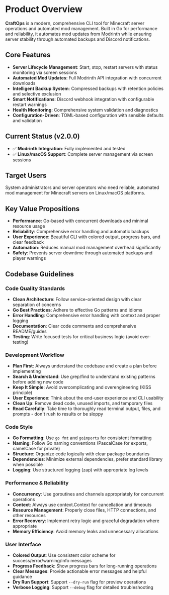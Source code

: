 # Product Overview

**CraftOps** is a modern, comprehensive CLI tool for Minecraft server operations and automated mod management. Built in Go for performance and reliability, it automates mod updates from Modrinth while ensuring server stability through automated backups and Discord notifications.

## Core Features
- **Server Lifecycle Management**: Start, stop, restart servers with status monitoring via screen sessions
- **Automated Mod Updates**: Full Modrinth API integration with concurrent downloads
- **Intelligent Backup System**: Compressed backups with retention policies and selective exclusion
- **Smart Notifications**: Discord webhook integration with configurable restart warnings
- **Health Monitoring**: Comprehensive system validation and diagnostics
- **Configuration-Driven**: TOML-based configuration with sensible defaults and validation

## Current Status (v2.0.0)
- ✅ **Modrinth Integration**: Fully implemented and tested
- ✅ **Linux/macOS Support**: Complete server management via screen sessions

## Target Users
System administrators and server operators who need reliable, automated mod management for Minecraft servers on Linux/macOS platforms.

## Key Value Propositions
- **Performance**: Go-based with concurrent downloads and minimal resource usage
- **Reliability**: Comprehensive error handling and automatic backups
- **User Experience**: Beautiful CLI with colored output, progress bars, and clear feedback
- **Automation**: Reduces manual mod management overhead significantly
- **Safety**: Prevents server downtime through automated backups and player warnings

## Codebase Guidelines

### Code Quality Standards
- **Clean Architecture**: Follow service-oriented design with clear separation of concerns
- **Go Best Practices**: Adhere to effective Go patterns and idioms
- **Error Handling**: Comprehensive error handling with context and proper logging
- **Documentation**: Clear code comments and comprehensive README/guides
- **Testing**: Write focused tests for critical business logic (avoid over-testing)

### Development Workflow
- **Plan First**: Always understand the codebase and create a plan before implementing
- **Search & Understand**: Use grep/find to understand existing patterns before adding new code
- **Keep It Simple**: Avoid overcomplicating and overengineering (KISS principle)
- **User Experience**: Think about the end-user experience and CLI usability
- **Clean Up**: Remove dead code, unused imports, and temporary files
- **Read Carefully**: Take time to thoroughly read terminal output, files, and prompts - don't rush to results or be sloppy

### Code Style
- **Go Formatting**: Use `go fmt` and `goimports` for consistent formatting
- **Naming**: Follow Go naming conventions (PascalCase for exports, camelCase for private)
- **Structure**: Organize code logically with clear package boundaries
- **Dependencies**: Minimize external dependencies, prefer standard library when possible
- **Logging**: Use structured logging (zap) with appropriate log levels

### Performance & Reliability
- **Concurrency**: Use goroutines and channels appropriately for concurrent operations
- **Context**: Always use context.Context for cancellation and timeouts
- **Resource Management**: Properly close files, HTTP connections, and other resources
- **Error Recovery**: Implement retry logic and graceful degradation where appropriate
- **Memory Efficiency**: Avoid memory leaks and unnecessary allocations

### User Interface
- **Colored Output**: Use consistent color scheme for success/error/warning/info messages
- **Progress Feedback**: Show progress bars for long-running operations
- **Clear Messages**: Provide actionable error messages and helpful guidance
- **Dry Run Support**: Support `--dry-run` flag for preview operations
- **Verbose Logging**: Support `--debug` flag for detailed troubleshooting